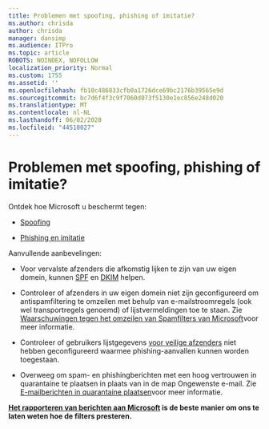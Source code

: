 ```yaml
---
title: Problemen met spoofing, phishing of imitatie?
ms.author: chrisda
author: chrisda
manager: dansimp
ms.audience: ITPro
ms.topic: article
ROBOTS: NOINDEX, NOFOLLOW
localization_priority: Normal
ms.custom: 1755
ms.assetid: ''
ms.openlocfilehash: fb10c486833cfb0a1726dce69bc2176b39565e9d
ms.sourcegitcommit: bc7d6f4f3c9f7060d073f5130e1ec856e248d020
ms.translationtype: MT
ms.contentlocale: nl-NL
ms.lasthandoff: 06/02/2020
ms.locfileid: "44510027"
---
```

# <a name="issues-with-spoofing-phishing-or-impersonation"></a>Problemen met spoofing, phishing of imitatie?

Ontdek hoe Microsoft u beschermt tegen:

- [Spoofing](https://docs.microsoft.com/microsoft-365/security/office-365-security/anti-spoofing-protection)

- [Phishing en imitatie](https://docs.microsoft.com/microsoft-365/security/office-365-security/atp-anti-phishing)

Aanvullende aanbevelingen:

- Voor vervalste afzenders die afkomstig lijken te zijn van uw eigen domein, kunnen [SPF](https://docs.microsoft.com/microsoft-365/security/office-365-security/set-up-spf-in-office-365-to-help-prevent-spoofing) en [DKIM](https://docs.microsoft.com/microsoft-365/security/office-365-security/use-dkim-to-validate-outbound-email) helpen.

- Controleer of afzenders in uw eigen domein niet zijn geconfigureerd om antispamfiltering te omzeilen met behulp van e-mailstroomregels (ook wel transportregels genoemd) of lijstvermeldingen toe te staan. Zie [Waarschuwingen tegen het omzeilen van Spamfilters van Microsoft](https://docs.microsoft.com/exchange/troubleshoot/antispam/cautions-against-bypassing-spam-filters)voor meer informatie.

- Controleer of gebruikers lijstgegevens [voor veilige afzenders](https://support.office.com/article/BE1BAEA0-BEAB-4A30-B968-9004332336CE) niet hebben geconfigureerd waarmee phishing-aanvallen kunnen worden toegestaan.

- Overweeg om spam- en phishingberichten met een hoog vertrouwen in quarantaine te plaatsen in plaats van in de map Ongewenste e-mail. Zie [E-mailberichten in quarantaine plaatsen](https://docs.microsoft.com/microsoft-365/security/office-365-security/quarantine-email-messages)voor meer informatie.

**[Het rapporteren van berichten aan Microsoft](https://support.office.com/article/b5caa9f1-cdf3-4443-af8c-ff724ea719d2) is de beste manier om ons te laten weten hoe de filters presteren.**
